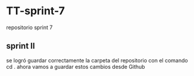 # TT-sprint-7
repositorio sprint 7
## sprint II
se logró guardar correctamente la carpeta del repositorio con el comando cd . ahora vamos a guardar estos cambios desde Github
